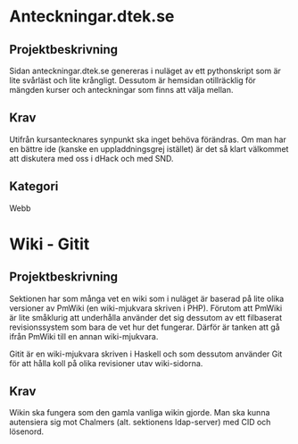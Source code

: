 # Anteckningar.dtek.se

## Projektbeskrivning

Sidan anteckningar.dtek.se genereras i nuläget av ett pythonskript som
är lite svårläst och lite krångligt. Dessutom är hemsidan otillräcklig
för mängden kurser och anteckningar som finns att välja mellan.

## Krav

Utifrån kursantecknares synpunkt ska inget behöva förändras. Om man
har en bättre ide (kanske en uppladdningsgrej istället) är det så
klart välkommet att diskutera med oss i dHack och med SND.

## Kategori

Webb

# Wiki - Gitit

## Projektbeskrivning

Sektionen har som många vet en wiki som i nuläget är baserad på lite
olika versioner av PmWiki (en wiki-mjukvara skriven i PHP). Förutom
att PmWiki är lite småklurig att underhålla använder det sig dessutom
av ett filbaserat revisionssystem som bara de vet hur det
fungerar. Därför är tanken att gå ifrån PmWiki till en annan
wiki-mjukvara.

Gitit är en wiki-mjukvara skriven i Haskell och som dessutom använder
Git för att hålla koll på olika revisioner utav wiki-sidorna.

## Krav

Wikin ska fungera som den gamla vanliga wikin gjorde. Man ska kunna
autensiera sig mot Chalmers (alt. sektionens ldap-server) med CID och
lösenord.
